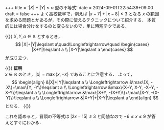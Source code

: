 +++
title = '$|X|+|Y|\leqslant a$ 型の不等式'
date = 2024-09-01T22:54:39+09:00
draft = false
+++
よく高校数学で，例えば $|x-7|+|x-8|\leqslant 3$ となる $x$ の範囲を求める問題とかあるが，その際に使えるテクニックについて紹介する．
本質的には場合分けをするのと変らないので，単に時短テクである．

{{<thmbox title="命題">}}
$X,Y,a\in\mathbb{R}$ とするとき，
$$
|X|+|Y|\leqslant a\quad\Longleftrightarrow\quad
\begin{cases}
|X+Y|\leqslant a \\
|X-Y|\leqslant a
\end{cases}
$$
が成り立つ．

{{</thmbox>}}
**証明**  
$x\in\mathbb{R}$ のとき，$|x|=\max\{x, -x\}$ であることに注意する．
よって，
$$
\begin{align}
&|X|+|Y|\leqslant a \\
\Longleftrightarrow &\max\{X, -X\}+\max\{Y, -Y\}\leqslant a \\
\Longleftrightarrow &\max\{X+Y, X-Y, -X+Y, -X-Y\}\leqslant a \\
\Longleftrightarrow &\max\{X+Y, -(X+Y)\}+\max\{X-Y, -(X-Y)\}\leqslant a \\
\Longleftrightarrow &|X+Y|+|X-Y|\leqslant a
\end{align}
$$
となる．
{{<qed>}}

これを認めると，冒頭の不等式は $|2x-15|\leqslant 3$ と同値なので $-6\leqslant x\leqslant 9$ が答えとすぐにわかる．
